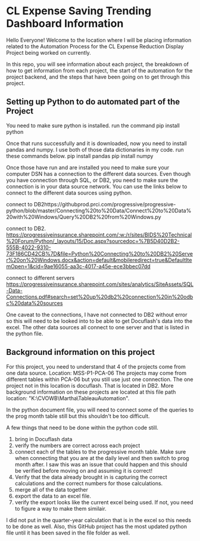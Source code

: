 # CL Expense Saving Trending Dashboard Information

Hello Everyone! Welcome to the location where I will be placing information related to the Automation Process for the CL Expense Reduction Display Project being worked on currently. 

In this repo, you will see information about each project, the breakdown of how to get information from each project, the start of the automation for the project backend, and the steps that have been going on to get through this project.


Setting up Python to do automated part of the Project
----------------------------------------------------
You need to make sure python is installed. 
run the command
pip install python

Once that runs successfully and it is downloaded, now you need to install pandas and numpy. I use both of those data dictionaries in my code. run these commands below.
pip install pandas
pip install numpy

Once those have run and are installed you need to make sure your computer DSN has a connection to the different data sources. Even though you have connection through SQL, or DB2, you need to make sure the connection is in your data source network. You can use the links below to connect to the different data sources using python. 

connect to DB2https://githubprod.prci.com/progressive/progressive-python/blob/master/Connecting%20to%20Data/Connect%20to%20Data%20with%20Windows/Query%20DB2%20from%20Windows.py

connect to DB2. https://progressiveinsurance.sharepoint.com/:w:/r/sites/BIDS%20Technical%20Forum/Python/_layouts/15/Doc.aspx?sourcedoc=%7B5D40D2B2-555B-4022-9310-73F186CD42CB%7D&file=Python%20Connecting%20to%20DB2%20Server%20on%20Windows.docx&action=default&mobileredirect=true&DefaultItemOpen=1&cid=9ae16055-aa3c-4017-a45e-ece3bbec07dd

connect to different servers https://progressiveinsurance.sharepoint.com/sites/analytics/SiteAssets/SQL-Data-Connections.pdf#search=set%20up%20db2%20connection%20in%20odbc%20data%20sources

One caveat to the connections, I have not connected to DB2 without error so this will need to be looked into to be able to get Docuflash's data into the excel. The other data sources all connect to one server and that is listed in the python file. 

Background information on this project 
----------------------------------------

For this project, you need to understand that 4 of the projects come from one data source. Location: MSS-P1-PCA-06
The projects may come from different tables within PCA-06 but you still use just one connection. 
The one project not in this location is docuflash. That is located in DB2. More background information on these projects are located at this file path location: "K:\CVOWB\Martha\TableauAutomation". 

In the python document file, you will need to connect some of the queries to the prog month table still but this shouldn't be too difficult.

A few things that need to be done within the python code still.
1. bring in Docuflash data
2. verify the numbers are correct across each project
3. connect each of the tables to the progressive month table. Make sure when connecting that you are at the daily level and then switch to prog month after. I saw this was an issue that could happen and this should be verified before moving on and assuming it is correct!
4. Verify that the data already brought in is capturing the correct calculations and the correct numbers for those calculations.
5. merge all of the data together 
6. export the data to an excel file.
7. verify the export looks like the current excel being used. If not, you need to figure a way to make them similair.


I did not put in the quarter-year calculation that is in the excel so this needs to be done as well.
Also, this GitHub project has the most updated python file until it has been saved in the file folder as well.
